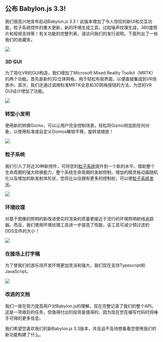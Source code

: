 
## 公布 Babylon.js 3.3!

我们很高兴地宣布启动Babylon.js 3.3！此版本增加了令人惊叹的新UI和交互功能，粒子系统控件的重大更新，新的环境生成工具，过程噪声纹理生成，360度照片和视频支持等！有关功能的完整列表，请访问我们的发行说明。下面列出了一些我们的收藏夹。

![](https://appppppen.github.io/baby/articles/official/BabylonJSStart/image/1_2O1cYTjqxQpUZGVdgcKoxg.png)
### 3D GUI
为了简化VR的GUI构造，我们增加了Microsoft Mixed Reality Toolkit（MRTK）的两个功能。首先是新的3D立体网格，用于轻松布局界面，以便直接集成到VR场景中。其次，我们还通过调用标准MRTK全息和3D网格按钮的方法，为您的VR GUI设计增加了功能。

![](https://appppppen.github.io/baby/articles/official/BabylonJSStart/image/1_36bgrT5sL5iwErP4WF_NJQ.png)
### 转型小发明
使用新的转换Gizmo，可以让用户完全控制场景。轻松将Gizmo附加到任何对象，以使用标准或自定义Gizmos解锁平移，旋转或缩放！

![](https://appppppen.github.io/baby/articles/official/BabylonJSStart/image/1_mEsjtiG4AHyuKHkgQhUGnQ.png)
### 粒子系统
我们引入了将近30种新控件，可将您的[粒子系统](https://playground.babylonjs.com/frame.html#UP94QQ)提升到一个新的水平。借助整个生命周期的强大转换能力，整个系统生命周期的发射控制，增加的精灵板动画随机化以及增加的新发射体形状，您将比以往拥有更多的控制权，可以使[粒子系统发光](https://playground.babylonjs.com/frame.html#46MPSD)。

![](https://appppppen.github.io/baby/articles/official/BabylonJSStart/image/1_djScxE1PtwUAqKE5dsAHFg.png)
### 环境纹理
对基于图像的照明的新改进使实时渲染的质量更接近于流行的环境照明射线追踪器。而且，我们使用环境纹理工具进一步提高了性能，该工具可减少预过滤的DDS文件的大小！

![](https://appppppen.github.io/baby/articles/official/BabylonJSStart/image/1_rZgJcdZ5fryGcTDGCc02xA.png)
### 在操场上打字稿
为了使我们的游乐场开发环境更加灵活和强大，我们现在支持Typescript和JavaScript。

![](https://appppppen.github.io/baby/articles/official/BabylonJSStart/image/1_I0sc9ZxU-9Lw3gV2Ta_3Cg.png)
### 改进的文档
我们一直在努力提高用户对Babylon.js的理解，现在完整记录了我们的整个API。这是一项艰巨的任务，但值得付出的投资是值得的，因为现在您在编写代码时将唾手可得的更多信息。

我们希望您喜欢我们的新Babylon.js 3.3版本，并且迫不及待想看看您使用我们的新功能构建了什么。

